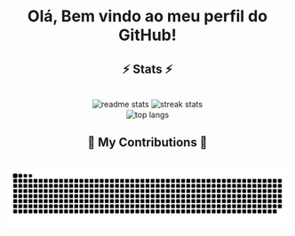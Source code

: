 <h1 align="center">
  Olá, Bem vindo ao meu perfil do GitHub!
</h1>

<h2 align="center">⚡ Stats ⚡</h2>
<br>
<div align=center>
  <img width=390 src="https://github-readme-stats.vercel.app/api?username=DennerDuarte&show_icons=true&theme=dracula" alt="readme stats"/>
  <img width=390 src="https://github-readme-stats-salesp07.vercel.app/api?username=DennerDuarte&count_private=true&show_icons=true&theme=react&rank_icon=github&border_radius=10" alt="streak stats"/>
  <br/>
  <img width=325 align="center" src="" alt="top langs" />
</div>

 
 <div align="center">
  <h2>🐍 My Contributions 🐍</h2>
  <br>
  <img alt="snake eating my contributions" src="https://raw.githubusercontent.com/salesp07/salesp07/output/github-contribution-grid-snake.svg" />
  
  <br/><br/><br/>
</div>

